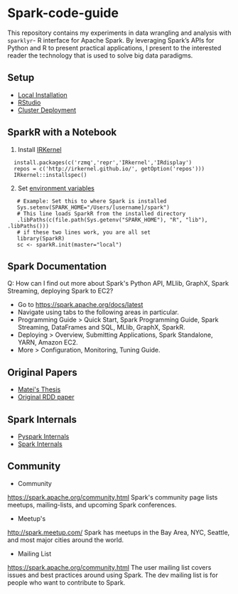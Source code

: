 # Spark-code-guide

This repository contains my experiments in data wrangling and analysis with `sparklyr`- R interface for Apache Spark. By leveraging Spark’s APIs for Python and R to present practical applications, I present to the interested reader the technology that is used to solve big data paradigms.

## Setup
  * [Local Installation](https://edumine.wordpress.com/2015/06/11/how-to-install-apache-spark-on-a-windows-7-environment/)
  * [RStudio](https://edumine.wordpress.com/2015/06/18/working-with-apache-sparkr-1-4-0-in-rstudio/)
  * [Cluster Deployment](http://www.slideshare.net/jonathandinu/the-data-scientists-guide-to-apache-spark/69)
  
## SparkR with a Notebook
  1. Install [IRKernel](https://github.com/IRkernel/IRkernel)
  
  ```
    install.packages(c('rzmq','repr','IRkernel','IRdisplay')
    repos = c('http://irkernel.github.io/', getOption('repos')))
    IRkernel::installspec()
  ```
 
  2. Set [environment variables](https://github.com/apache/spark/tree/master/R#using-sparkr-from-rstudio)
 
 ```
    # Example: Set this to where Spark is installed
    Sys.setenv(SPARK_HOME="/Users/[username]/spark")
    # This line loads SparkR from the installed directory
    .libPaths(c(file.path(Sys.getenv("SPARK_HOME"), "R", "lib"), .libPaths()))
    # if these two lines work, you are all set
    library(SparkR)
    sc <- sparkR.init(master="local")
   ```

## Spark Documentation
Q: How can I find out more about Spark's Python API, MLlib, GraphX, Spark Streaming, deploying Spark to EC2?

  * Go to https://spark.apache.org/docs/latest
  * Navigate using tabs to the following areas in particular.
  * Programming Guide > Quick Start, Spark Programming Guide, Spark Streaming, DataFrames and SQL, MLlib, GraphX, SparkR.
  * Deploying > Overview, Submitting Applications, Spark Standalone, YARN, Amazon EC2.
  * More > Configuration, Monitoring, Tuning Guide.

## Original Papers
  * [Matei's Thesis](https://people.eecs.berkeley.edu/~matei/papers/2012/nsdi_spark.pdf)
  * [Original RDD paper](http://www-bcf.usc.edu/~minlanyu/teach/csci599-fall12/papers/nsdi_spark.pdf)
  
## Spark Internals
  * [Pyspark Internals]( https://spark-summit.org/2014/wp-content/uploads/2014/07/A-Deeper-Understanding-of-Spark-Internals-Aaron-Davidson.pdf)
  * [Spark Internals](https://cwiki.apache.org/confluence/display/SPARK/Spark+Internals)

## Community
  * Community
  
  https://spark.apache.org/community.html
  Spark's community page lists meetups, mailing-lists, and upcoming Spark conferences.
  * Meetup's
  
  http://spark.meetup.com/
  Spark has meetups in the Bay Area, NYC, Seattle, and most major cities around the world.
  * Mailing List
  
  https://spark.apache.org/community.html
  The user mailing list covers issues and best practices around using Spark. The dev mailing list is for people who want to contribute to Spark.
  

  

